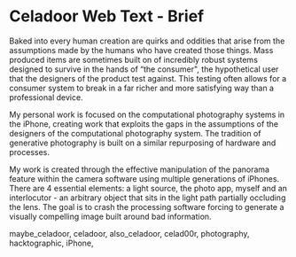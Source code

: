 # Celadoor Web Text - Brief



Baked into every human creation are quirks and oddities that arise from the assumptions made by the humans who have created those things. Mass produced items are sometimes built on of incredibly robust systems designed to survive in the hands of “the consumer", the hypothetical user that the designers of the product test against. This testing often allows for a consumer system to break in a far richer and more satisfying way than a professional device. 

My personal work is focused on the computational photography systems in the iPhone, creating work that exploits the gaps in the assumptions of the designers of the computational photography system. The tradition of generative photography is built on a similar repurposing of hardware and processes.

My work is created through the effective manipulation of the panorama feature within the camera software using multiple generations of iPhones. There are 4 essential elements: a light source, the photo app, myself and an interlocutor - an arbitrary object that sits in the light path partially occluding the lens. The goal is to crash the processing software forcing to generate a visually compelling image built around bad information. 






maybe_celadoor, celadoor, also_celadoor, celad00r, photography, hacktographic, iPhone, 